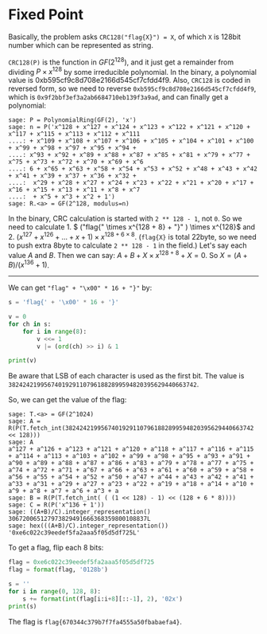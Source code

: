 # Fixed Point

Basically, the problem asks `CRC128("flag{X}") = X`, of which `X` is 128bit number which can be represented as string.

`CRC128(P)` is the function in $GF(2^{128})$, and it just get a remainder from dividing $P \times x^{128}$ by some irreducible polynomial. In the binary, a polynomial value is 0xb595cf9c8d708e2166d545cf7cfdd4f9. Also, `CRC128` is coded in reversed form, so we need to reverse `0xb595cf9c8d708e2166d545cf7cfdd4f9`, which is `0x9f2bbf3ef3a2ab6684710eb139f3a9ad`, and can finally get a polynomial:

```
sage: P = PolynomialRing(GF(2), 'x')
sage: n = P('x^128 + x^127 + x^124 + x^123 + x^122 + x^121 + x^120 + x^117 + x^115 + x^113 + x^112 + x^111 
....: + x^109 + x^108 + x^107 + x^106 + x^105 + x^104 + x^101 + x^100 + x^99 + x^98 + x^97 + x^95 + x^94 + 
....: x^93 + x^92 + x^89 + x^88 + x^87 + x^85 + x^81 + x^79 + x^77 + x^75 + x^73 + x^72 + x^70 + x^69 + x^6
....: 6 + x^65 + x^63 + x^58 + x^54 + x^53 + x^52 + x^48 + x^43 + x^42 + x^41 + x^39 + x^37 + x^36 + x^32 +
....:  x^29 + x^28 + x^27 + x^24 + x^23 + x^22 + x^21 + x^20 + x^17 + x^16 + x^15 + x^13 + x^11 + x^8 + x^7
....:  + x^5 + x^3 + x^2 + 1')
sage: R.<a> = GF(2^128, modulus=n)
```

In the binary, CRC calculation is started with `2 ** 128 - 1`, not `0`. So we need to calculate 1. $ ("flag\{" \times x^{128 + 8} + "\}" ) \times x^{128}$ and 2. $(x^{127} + x^{126} + \ldots + x + 1)\times x^{128  + 6 \times 8}$. (`flag{X}` is total 22byte, so we need to push extra 8byte to calculate `2 ** 128 - 1` in the field.) Let's say each value $A$ and $B$. Then we can say: $A+B+X \times x^{128 + 8} + X = 0$. So $X = (A+B) / (x^{136}  + 1)$.

---

We can get `"flag" + "\x00" * 16 + "}"` by:

```python
s = 'flag{' + '\x00' * 16 + '}'

v = 0
for ch in s:
    for i in range(8):
        v <<= 1
        v |= (ord(ch) >> i) & 1

print(v)
```

Be aware that LSB of each character is used as the first bit. The value is `38242421995674019291107961882899594820395629440663742`. 

So, we can get the value of the flag:

```
sage: T.<a> = GF(2^1024)
sage: A = R(P(T.fetch_int(38242421995674019291107961882899594820395629440663742 << 128)))
sage: A
a^127 + a^126 + a^123 + a^121 + a^120 + a^118 + a^117 + a^116 + a^115 + a^114 + a^113 + a^103 + a^102 + a^99 + a^98 + a^95 + a^93 + a^91 + a^90 + a^89 + a^88 + a^87 + a^86 + a^83 + a^79 + a^78 + a^77 + a^75 + a^74 + a^72 + a^71 + a^67 + a^66 + a^63 + a^61 + a^60 + a^59 + a^58 + a^56 + a^55 + a^54 + a^52 + a^50 + a^47 + a^44 + a^43 + a^42 + a^41 + a^33 + a^31 + a^29 + a^27 + a^23 + a^22 + a^19 + a^18 + a^14 + a^10 + a^9 + a^8 + a^7 + a^6 + a^3 + a
sage: B = R(P(T.fetch_int( ( (1 << 128) - 1) << (128 + 6 * 8))))
sage: C = R(P('x^136 + 1'))
sage: ((A+B)/C).integer_representation()
306720065127973829491666368359800108837L
sage: hex(((A+B)/C).integer_representation())
'0xe6c022c39eedef5fa2aaa5f05d5df725L'
```

To get a flag, flip each 8 bits:

```python
flag = 0xe6c022c39eedef5fa2aaa5f05d5df725
flag = format(flag, '0128b')

s = ''
for i in range(0, 128, 8):
    s += format(int(flag[i:i+8][::-1], 2), '02x')
print(s)
```

The flag is `flag{670344c379b7f7fa4555a50fbabaefa4}`.